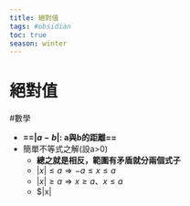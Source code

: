 ```yaml
---
title: 絕對值
tags: #obsidian 
toc: true
season: winter
---
```

# 絕對值
#數學
- **==$|a-b|$: a與b的距離==**
- 簡單不等式之解(設a>0)
	- **總之就是相反，範圍有矛盾就分兩個式子**
	- $|x|\leq a \Rightarrow -a\leq x\leq a$
	- $|x|\geq a \Rightarrow x\geq a、x\leq a$
	- $|x|
